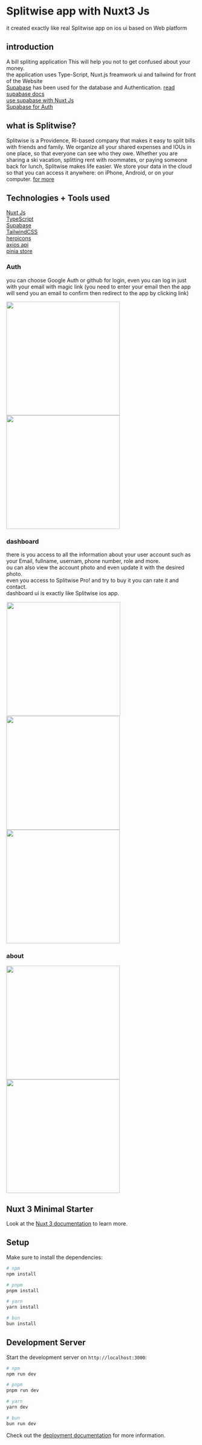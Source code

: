 
# Splitwise app with Nuxt3 Js
it created exactly like real Splitwise app on ios ui based on Web platform
## introduction
A bill spliting application
This will help you not to get confused about your money.<br>
the application uses Type-Script, Nuxt.js freamwork ui and tailwind for front of the Website <br>
<a href="https://supabase.com/">Supabase</a> has been used for the database and Authentication. <a href="https://supabase.com/docs">read supabase docs</a>
<br>
<a href="https://supabase.com/docs/guides/getting-started/quickstarts/nuxtjs">use supabase with Nuxt Js </a><br>
<a href="https://supabase.com/docs/guides/auth">Supabase for Auth</a>

## what is Splitwise? 
Splitwise is a Providence, RI-based company that makes it easy to split bills with friends and family. We organize all your shared expenses and IOUs in one place, so that everyone can see who they owe. Whether you are sharing a ski vacation, splitting rent with roommates, or paying someone back for lunch, Splitwise makes life easier. We store your data in the cloud so that you can access it anywhere: on iPhone, Android, or on your computer. <a href="https://www.splitwise.com/about"> for more </a>
## Technologies + Tools used
<a href="https://nuxt.com/">Nuxt Js</a><br>
<a href="https://www.typescriptlang.org/">TypeScript</a><br>
<a href="https://supabase.com">Supabase</a><br>
<a href="https://tailwindcss.com/">TailwindCSS</a><br>
<a href="https://heroicons.com/">heroicons</a><br>
<a href="https://axios-http.com/">axios api</a><br>
<a href="https://pinia.vuejs.org/">pinia store</a><br>

###  Auth
you can choose Google Auth or github for login, even you can log in just with your email with magic link (you need to enter your email then the app will send you an email to confirm then redirect to the app by clicking link)

<img width="300px" src="https://github.com/PA-M0/Splitwise_app/assets/108547105/a8965477-0e55-494c-acac-d80d31e802d3">

<img width="300px" src="https://github.com/PA-M0/Splitwise_app/assets/108547105/83b62baa-46e4-49dc-a53f-ca7544853cdf">
<br>

### dashboard 
there is you access to all the information about your user account such as your Email, fullname, usernam, phone number, role and more. <br>
ou can also view the account photo and even update it with the desired photo.
<br>
even you access to Splitwise Pro! and try to buy it you can rate it and contact.
<br> 
dashboard ui is exactly like Splitwise ios app.

<img width="300px" style="margin:1px" src="https://github.com/PA-M0/Splitwise_app/assets/108547105/09400225-ea43-4fe9-ad9a-e8fec4d7c0ec">
<img width="300px" src="https://github.com/PA-M0/Splitwise_app/assets/108547105/4c2d7ebd-8de8-49ea-b84b-106711d84344">
<img width="300px" src="https://github.com/PA-M0/Splitwise_app/assets/108547105/32b51eb3-89e2-40ec-b66c-4dadb7989312">

### about
<img width="300px" src="https://github.com/PA-M0/Splitwise_app/assets/108547105/31ac80da-2d0a-461d-9234-bf477298ef81">
<img width="300px" src="https://github.com/PA-M0/Splitwise_app/assets/108547105/c2a30fab-1090-4e4e-a56a-48ac0629b2a3">


## Nuxt 3 Minimal Starter
Look at the [Nuxt 3 documentation](https://nuxt.com/docs/getting-started/introduction) to learn more.

## Setup

Make sure to install the dependencies:

```bash
# npm
npm install

# pnpm
pnpm install

# yarn
yarn install

# bun
bun install
```

## Development Server

Start the development server on `http://localhost:3000`:

```bash
# npm
npm run dev

# pnpm
pnpm run dev

# yarn
yarn dev

# bun
bun run dev
```

Check out the [deployment documentation](https://nuxt.com/docs/getting-started/deployment) for more information.
